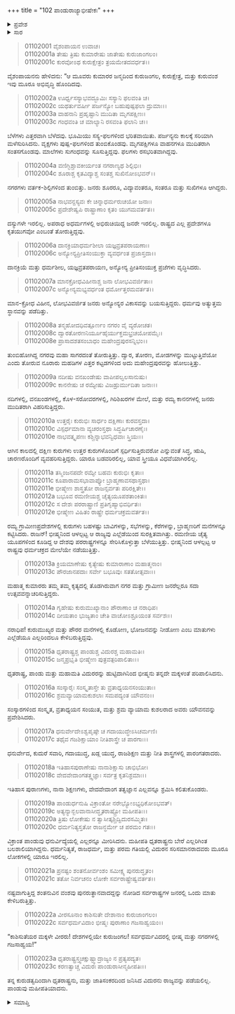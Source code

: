 +++
title = "102 ಪಾಂಡುರಾಜ್ಯಾಭೀಷೇಕಃ"
+++

<details><summary>ಪ್ರವೇಶ</summary>


।।   ಓಂ ಓಂ ನಮೋ ನಾರಾಯಣಾಯ।।   ಶ್ರೀ ವೇದವ್ಯಾಸಾಯ ನಮಃ ।।

ಶ್ರೀ ಕೃಷ್ಣದ್ವೈಪಾಯನ ವೇದವ್ಯಾಸ ವಿರಚಿತ  

**ಶ್ರೀ ಮಹಾಭಾರತ**

**ಆದಿ ಪರ್ವ**

**ಸಂಭವ ಪರ್ವ**

**ಅಧ್ಯಾಯ 102**

</details>


<details><summary>ಸಾರ</summary>

ರಾಜಪುತ್ರರ ಜನನದಿಂದ ಕುರುರಾಜ್ಯವು ಸಮೃದ್ಧಿಯ ಪಥದಲ್ಲಿ ಹೋಗುವುದು (1-22). ಪಾಂಡುವಿಗೆ ರಾಜ್ಯಪ್ರಾಪ್ತಿ (23).

</details>


> 01102001 ವೈಶಂಪಾಯನ ಉವಾಚ।  
01102001a ತೇಷು ತ್ರಿಷು ಕುಮಾರೇಷು ಜಾತೇಷು ಕುರುಜಾಂಗಲಂ।  
01102001c ಕುರವೋಽಥ ಕುರುಕ್ಷೇತ್ರಂ ತ್ರಯಮೇತದವರ್ಧತ।।

ವೈಶಂಪಾಯನನು ಹೇಳಿದನು: “ಆ ಮೂವರು ಕುಮಾರರ ಜನ್ಮದಿಂದ ಕುರುಜಂಗಲ, ಕುರುಕ್ಷೇತ್ರ, ಮತ್ತು ಕುರುವಂಶ ಇವು ಮೂರೂ ಅಭಿವೃದ್ಧಿ ಹೊಂದಿದವು.

> 01102002a ಊರ್ಧ್ವಸಸ್ಯಾಭವದ್ಭೂಮಿಃ ಸಸ್ಯಾನಿ ಫಲವಂತಿ ಚ।  
01102002c ಯಥರ್ತುವರ್ಷೀ ಪರ್ಜನ್ಯೋ ಬಹುಪುಷ್ಪಫಲಾ ದ್ರುಮಾಃ।।  
01102003a ವಾಹನಾನಿ ಪ್ರಹೃಷ್ಟಾನಿ ಮುದಿತಾ ಮೃಗಪಕ್ಷಿಣಃ।   
01102003c ಗಂಧವಂತಿ ಚ ಮಾಲ್ಯಾನಿ ರಸವಂತಿ ಫಲಾನಿ ಚ।।

ಬೆಳೆಗಳು ಎತ್ತರವಾಗಿ ಬೆಳೆದವು. ಭೂಮಿಯು ಸಸ್ಯ-ಫಲಗಳಿಂದ ಭರಿತವಾಯಿತು. ಪರ್ಜನ್ಯನು ಕಾಲಕ್ಕೆ ಸರಿಯಾಗಿ ಮಳೆಸುರಿಸಿದನು. ವೃಕ್ಷಗಳು ಪುಷ್ಪ-ಫಲಗಳಿಂದ ತುಂಬಿಕೊಂಡವು. ಮೃಗಪಕ್ಷಿಗಳೂ ವಾಹನಗಳೂ ಮುದಿತರಾಗಿ ಸಂತಸಗೊಂಡವು. ಮಾಲೆಗಳು ಸುಗಂಧವನ್ನು ಸೂಸುತ್ತಿದ್ದವು. ಫಲಗಳು ರಸಭರಿತವಾಗಿದ್ದವು.

> 01102004a ವಣಿಗ್ಭಿಶ್ಚಾವಕೀರ್ಯಂತ ನಗರಾಣ್ಯಥ ಶಿಲ್ಪಿಭಿಃ।  
01102004c ಶೂರಾಶ್ಚ ಕೃತವಿದ್ಯಾಶ್ಚ ಸಂತಶ್ಚ ಸುಖಿನೋಽಭವನ್।।

ನಗರಗಳು ವರ್ತಕ-ಶಿಲ್ಪಿಗಳಿಂದ ತುಂಬಿತ್ತು. ಜನರು ಶೂರರೂ, ವಿದ್ಯಾವಂತರೂ, ಸಂತರೂ ಮತ್ತು ಸುಖಿಗಳೂ ಆಗಿದ್ದರು.

> 01102005a ನಾಭವನ್ದಸ್ಯವಃ ಕೇ ಚಿನ್ನಾಧರ್ಮರುಚಯೋ ಜನಾಃ।  
01102005c ಪ್ರದೇಶೇಷ್ವಪಿ ರಾಷ್ಟ್ರಾಣಾಂ ಕೃತಂ ಯುಗಮವರ್ತತ।।

ದಸ್ಯುಗಳೇ ಇರಲಿಲ್ಲ. ಅಪರಾಧ ಅಧರ್ಮಗಳಲ್ಲಿ ಅಭಿರುಚಿಯಿದ್ದ ಜನರೇ ಇರಲಿಲ್ಲ. ರಾಷ್ಟ್ರದ ಎಲ್ಲ ಪ್ರದೇಶಗಳೂ ಕೃತಯುಗವೋ ಎಂಬಂತೆ ತೋರುತ್ತಿದ್ದವು.

> 01102006a ದಾನಕ್ರಿಯಾಧರ್ಮಶೀಲಾ ಯಜ್ಞವ್ರತಪರಾಯಣಾಃ।  
01102006c ಅನ್ಯೋನ್ಯಪ್ರೀತಿಸಂಯುಕ್ತಾ ವ್ಯವರ್ಧಂತ ಪ್ರಜಾಸ್ತದಾ।।

ದಾನಕ್ರಿಯೆ ಮತ್ತು ಧರ್ಮಶೀಲ, ಯಜ್ಞವ್ರತಪರಾಯಣ, ಅನ್ಯೋನ್ಯ ಪ್ರೀತಿಸಂಯುಕ್ತ ಪ್ರಜೆಗಳು ವೃದ್ಧಿಸಿದರು.

> 01102007a ಮಾನಕ್ರೋಧವಿಹೀನಾಶ್ಚ ಜನಾ ಲೋಭವಿವರ್ಜಿತಾಃ।  
01102007c ಅನ್ಯೋನ್ಯಮಭ್ಯವರ್ಧಂತ ಧರ್ಮೋತ್ತರಮವರ್ತತ।।

ಮಾನ-ಕ್ರೋಧ ವಿಹೀನ, ಲೋಭವಿವರ್ಜಿತ ಜನರು ಅನ್ಯೋನ್ಯರ ವಿಕಾಸವನ್ನು ಬಯಸುತ್ತಿದ್ದರು. ಧರ್ಮವು ಅತ್ಯುತ್ತಮ ಸ್ಥಾನವನ್ನು ಪಡೆದಿತ್ತು.

> 01102008a ತನ್ಮಹೋದಧಿವತ್ಪೂರ್ಣಂ ನಗರಂ ವೈ ವ್ಯರೋಚತ।  
01102008c ದ್ವಾರತೋರಣನಿರ್ಯೂಹೈರ್ಯುಕ್ತಮಭ್ರಚಯೋಪಮೈಃ।   
01102008e ಪ್ರಾಸಾದಶತಸಂಬಾಧಂ ಮಹೇಂದ್ರಪುರಸನ್ನಿಭಂ।।

ತುಂಬಿಹೋಗಿದ್ಡ ನಗರವು ಮಹಾ ಸಾಗರದಂತೆ ತೋರುತ್ತಿತ್ತು. ದ್ವಾರ, ತೋರಣ, ಮೋಡಗಳನ್ನು ಮುಟ್ಟುತ್ತಿವೆಯೋ ಎಂದು ತೋರುವ ನೂರಾರು ಮಹಡಿಗಳ ಎತ್ತರ ಕಟ್ಟಡಗಳಿಂದ ಅದು ಮಹೇಂದ್ರಪುರವನ್ನು ಹೋಲುತ್ತಿತ್ತು.

> 01102009a ನದೀಷು ವನಖಂಡೇಷು ವಾಪೀಪಲ್ವಲಸಾನುಷು।  
01102009c ಕಾನನೇಷು ಚ ರಮ್ಯೇಷು ವಿಜಹ್ರುರ್ಮುದಿತಾ ಜನಾಃ।।

ನದಿಗಳಲ್ಲಿ, ವನಖಂಡಗಳಲ್ಲಿ, ಕೊಳ-ಸರೋವರಗಳಲ್ಲಿ, ಗಿರಿಶಿಖರಗಳ ಮೇಲೆ, ಮತ್ತು ರಮ್ಯ ಕಾನನಗಳಲ್ಲಿ ಜನರು ಮುದಿತರಾಗಿ ವಿಹರಿಸುತ್ತಿದ್ದರು.

> 01102010a ಉತ್ತರೈಃ ಕುರುಭಿಃ ಸಾರ್ಧಂ ದಕ್ಷಿಣಾಃ ಕುರವಸ್ತದಾ।  
01102010c ವಿಸ್ಪರ್ಧಮಾನಾ ವ್ಯಚರಂಸ್ತಥಾ ಸಿದ್ಧರ್ಷಿಚಾರಣೈಃ।  
01102010e ನಾಭವತ್ಕೃಪಣಃ ಕಶ್ಚಿನ್ನಾಭವನ್ವಿಧವಾಃ ಸ್ತ್ರಿಯಃ।।

ಆಗಿನ ಕಾಲದಲ್ಲಿ ದಕ್ಷಿಣ ಕುರುಗಳು ಉತ್ತರ ಕುರುಗಳೊಂದಿಗೆ ಸ್ಪರ್ಧಿಸುತ್ತಿರುವರೋ ಎನ್ನುವಂತೆ ಸಿದ್ಧ, ಋಷಿ, ಚಾರಣರೊಂದಿಗೆ ವ್ಯವಹರಿಸುತ್ತಿದ್ದರು. ಯಾರೂ ಬಡವರಿರಲಿಲ್ಲ, ಯಾವ ಸ್ತ್ರೀಯೂ ವಿಧವೆಯಾಗಿರಲಿಲ್ಲ.

> 01102011a ತಸ್ಮಿಂಜನಪದೇ ರಮ್ಯೇ ಬಹವಃ ಕುರುಭಿಃ ಕೃತಾಃ।  
01102011c ಕೂಪಾರಾಮಸಭಾವಾಪ್ಯೋ ಬ್ರಾಹ್ಮಣಾವಸಥಾಸ್ತಥಾ।   
01102011e ಭೀಷ್ಮೇಣ ಶಾಸ್ತ್ರತೋ ರಾಜನ್ಸರ್ವತಃ ಪರಿರಕ್ಷಿತೇ।।  
01102012a ಬಭೂವ ರಮಣೀಯಶ್ಚ ಚೈತ್ಯಯೂಪಶತಾಂಕಿತಃ।  
01102012c ಸ ದೇಶಃ ಪರರಾಷ್ಟ್ರಾಣಿ ಪ್ರತಿಗೃಹ್ಯಾಭಿವರ್ಧಿತಃ।  
01102012e ಭೀಷ್ಮೇಣ ವಿಹಿತಂ ರಾಷ್ಟ್ರೇ ಧರ್ಮಚಕ್ರಮವರ್ತತ।।

ರಮ್ಯ ಗ್ರಾಮೀಣಪ್ರದೇಶಗಳಲ್ಲಿ ಕುರುಗಳು ಬಹಳಷ್ಟು ಬಾವಿಗಳನ್ನು, ಸಭೆಗಳನ್ನು, ಕೆರೆಗಳನ್ನು, ಬ್ರಾಹ್ಮಣರಿಗೆ ಮನೆಗಳನ್ನೂ ಕಟ್ಟಿಸಿದರು. ರಾಜನ್! ಭೀಷ್ಮನಿಂದ ಆಳಲ್ಪಟ್ಟ ಆ ರಾಜ್ಯವು ಎಲ್ಲೆಡೆಯಿಂದ ಸುರಕ್ಷಿತವಾಗಿತ್ತು. ರಮಣೀಯ ಚೈತ್ಯ ಯೂಪಗಳಿಂದ ಕೂಡಿದ್ದ ಆ ದೇಶವು ಪರರಾಷ್ಟ್ರಗಳನ್ನೂ ಸೇರಿಸಿಕೊಳ್ಳುತ್ತಾ ಬೆಳೆಯುತ್ತಿತ್ತು. ಭೀಷ್ಮನಿಂದ ಆಳಲ್ಪಟ್ಟ ಆ ರಾಷ್ಟ್ರವು ಧರ್ಮಚಕ್ರದ ಮೇಲೆಯೇ ನಡೆಯುತ್ತಿತ್ತು.

> 01102013a ಕ್ರಿಯಮಾಣೇಷು ಕೃತ್ಯೇಷು ಕುಮಾರಾಣಾಂ ಮಹಾತ್ಮನಾಂ।  
01102013c ಪೌರಜಾನಪದಾಃ ಸರ್ವೇ ಬಭೂವುಃ ಸತತೋತ್ಸವಾಃ।।

ಮಹಾತ್ಮ ಕುಮಾರರು ತಮ್ಮ ತಮ್ಮ ಕೃತ್ಯದಲ್ಲಿ ತೊಡಗಿರುವಾಗ ನಗರ ಮತ್ತು ಗ್ರಾಮೀಣ ಜನರೆಲ್ಲರೂ ಸದಾ ಉತ್ಸವವನ್ನಾಚರಿಸುತ್ತಿದ್ದರು.

> 01102014a ಗೃಹೇಷು ಕುರುಮುಖ್ಯಾನಾಂ ಪೌರಾಣಾಂ ಚ ನರಾಧಿಪ।  
01102014c ದೀಯತಾಂ ಭುಜ್ಯತಾಂ ಚೇತಿ ವಾಚೋಽಶ್ರೂಯಂತ ಸರ್ವಶಃ।।

ನರಾಧಿಪ! ಕುರುಮುಖ್ಯರ ಮತ್ತು ಪೌರರ ಮನೆಗಳಲ್ಲಿ ಕೊಡೋಣ, ಭೋಜನವನ್ನು ನೀಡೋಣ ಎಂಬ ಮಾತುಗಳು ಎಲ್ಲೆಡೆಯೂ ಎಲ್ಲರಿಂದಲೂ ಕೇಳಿಬರುತ್ತಿದ್ದವು.

> 01102015a ಧೃತರಾಷ್ಟ್ರಶ್ಚ ಪಾಂಡುಶ್ಚ ವಿದುರಶ್ಚ ಮಹಾಮತಿಃ।   
01102015c ಜನ್ಮಪ್ರಭೃತಿ ಭೀಷ್ಮೇಣ ಪುತ್ರವತ್ಪರಿಪಾಲಿತಾಃ।।

ಧೃತರಾಷ್ಟ್ರ, ಪಾಂಡು ಮತ್ತು ಮಹಾಮತಿ ವಿದುರರನ್ನು ಹುಟ್ಟಿದಾಗಿನಿಂದ ಭೀಷ್ಮನು ತನ್ನದೇ ಮಕ್ಕಳಂತೆ ಪರಿಪಾಲಿಸಿದನು.

> 01102016a ಸಂಸ್ಕಾರೈಃ ಸಂಸ್ಕೃತಾಸ್ತೇ ತು ವ್ರತಾಧ್ಯಯನಸಂಯುತಾಃ।  
01102016c ಶ್ರಮವ್ಯಾಯಾಮಕುಶಲಾಃ ಸಮಪದ್ಯಂತ ಯೌವನಂ।।

ಸಂಸ್ಕಾರಗಳಿಂದ ಸಂಸ್ಕೃತ, ವ್ರತಾಧ್ಯಯನ ಸಂಯುತ, ಮತ್ತು ಶ್ರಮ ವ್ಯಾಯಾಮ ಕುಶಲರಾದ ಅವರು ಯೌವನವನ್ನು ಪ್ರವೇಶಿಸಿದರು.

> 01102017a ಧನುರ್ವೇದೇಽಶ್ವಪೃಷ್ಠೇ ಚ ಗದಾಯುದ್ಧೇಽಸಿಚರ್ಮಣಿ।  
01102017c ತಥೈವ ಗಜಶಿಕ್ಷಾಯಾಂ ನೀತಿಶಾಸ್ತ್ರೇ ಚ ಪಾರಗಾಃ।।

ಧನುರ್ವೇದ, ಕುದುರೆ ಸವಾರಿ, ಗದಾಯುದ್ಧ, ಖಡ್ಗ ಯುದ್ಧ, ರಾಜಶಿಕ್ಷಣ ಮತ್ತು ನೀತಿ ಶಾಸ್ತ್ರಗಳಲ್ಲಿ ಪಾರಂಗತರಾದರು.

> 01102018a ಇತಿಹಾಸಪುರಾಣೇಷು ನಾನಾಶಿಕ್ಷಾಸು ಚಾಭಿಭೋ।  
01102018c ವೇದವೇದಾಂಗತತ್ತ್ವಜ್ಞಾಃ ಸರ್ವತ್ರ ಕೃತನಿಶ್ರಮಾಃ।।

ಇತಿಹಾಸ ಪುರಾಣಗಳು, ನಾನಾ ಶಿಕ್ಷಣಗಳು, ವೇದವೇದಾಂಗ ತತ್ವಜ್ಞಾನ ಎಲ್ಲವನ್ನೂ ಶ್ರಮಿಸಿ ಕಲಿತುಕೊಂಡರು.

> 01102019a ಪಾಂಡುರ್ಧನುಷಿ ವಿಕ್ರಾಂತೋ ನರೇಭ್ಯೋಽಭ್ಯಧಿಕೋಽಭವತ್।  
01102019c ಅತ್ಯನ್ಯಾನ್ಬಲವಾನಾಸೀದ್ಧೃತರಾಷ್ಟ್ರೋ ಮಹೀಪತಿಃ।।   
01102020a ತ್ರಿಷು ಲೋಕೇಷು ನ ತ್ವಾಸೀತ್ಕಶ್ಚಿದ್ವಿದುರಸಮ್ಮಿತಃ।  
01102020c ಧರ್ಮನಿತ್ಯಸ್ತತೋ ರಾಜನ್ಧರ್ಮೇ ಚ ಪರಮಂ ಗತಃ।।

ವಿಕ್ರಾಂತ ಪಾಂಡುವು ಧನುರ್ವಿದ್ಯೆಯಲ್ಲಿ ಎಲ್ಲರನ್ನೂ ಮೀರಿಸಿದನು. ಮಹೀಪತಿ ಧೃತರಾಷ್ಟ್ರನು ಬೇರೆ ಎಲ್ಲರಿಗಿಂತ ಬಲಶಾಲಿಯಾಗಿದ್ದನು. ಧರ್ಮನಿತ್ಯತೆ, ರಾಜಧರ್ಮ, ಮತ್ತು ಪರಮ ಗತಿಯಲ್ಲಿ ವಿದುರನ ಸರಿಸಮಾನರಾದವರು ಮೂರೂ ಲೋಕಗಳಲ್ಲಿ ಯಾರೂ ಇರಲಿಲ್ಲ.

> 01102021a ಪ್ರನಷ್ಟಂ ಶಂತನೋರ್ವಂಶಂ ಸಮೀಕ್ಷ್ಯ ಪುನರುದ್ಧೃತಂ।  
01102021c ತತೋ ನಿರ್ವಚನಂ ಲೋಕೇ ಸರ್ವರಾಷ್ಟ್ರೇಷ್ವವರ್ತತ।।

ನಷ್ಟವಾಗುತ್ತಿದ್ದ ಶಂತನುವಿನ ವಂಶವು ಪುನರುತ್ಥಾನವಾದದ್ದನ್ನು ನೋಡಿದ ಸರ್ವರಾಷ್ಟ್ರಗಳ ಜನರಲ್ಲಿ ಒಂದು ಮಾತು ಕೇಳಿಬರುತ್ತಿತ್ತು.

> 01102022a ವೀರಸೂನಾಂ ಕಾಶಿಸುತೇ ದೇಶಾನಾಂ ಕುರುಜಾಂಗಲಂ।  
01102022c ಸರ್ವಧರ್ಮವಿದಾಂ ಭೀಷ್ಮಃ ಪುರಾಣಾಂ ಗಜಸಾಹ್ವಯಂ।।

“ಕಾಶಿಸುತೆಯರ ಮಕ್ಕಳೇ ವೀರರು! ದೇಶಗಳಲ್ಲಿಯೇ ಕುರುಜಂಗಲ! ಸರ್ವಧರ್ಮವಿದರಲ್ಲಿ ಭೀಷ್ಮ ಮತ್ತು ನಗರಗಳಲ್ಲಿ ಗಜಸಾಹ್ವಯ!”

> 01102023a ಧೃತರಾಷ್ಟ್ರಸ್ತ್ವಚಕ್ಷುಷ್ಟ್ವಾದ್ರಾಜ್ಯಂ ನ ಪ್ರತ್ಯಪದ್ಯತ।  
01102023c ಕರಣತ್ವಾಚ್ಚ ವಿದುರಃ ಪಾಂಡುರಾಸೀನ್ಮಹೀಪತಿಃ।।

ತನ್ನ ಕುರುಡತ್ವದಿಂದಾಗಿ ಧೃತರಾಷ್ಟ್ರನು, ಮತ್ತು ಜಾತಿಸಂಕರದಿಂದ ಜನಿಸಿದ ವಿದುರನು ರಾಜ್ಯವನ್ನು ಪಡೆಯಲಿಲ್ಲ. ಪಾಂಡುವು ಮಹೀಪತಿಯಾದನು.

<details><summary>ಸಮಾಪ್ತಿ</summary>


ಇತಿ ಶ್ರೀ ಮಹಾಭಾರತೇ ಆದಿಪರ್ವಣಿ ಸಂಭವಪರ್ವಣಿ ಪಾಂಡುರಾಜ್ಯಾಭಿಷೇಕೇ ದ್ವಧಿಕಶತತಮೋಽಧ್ಯಾಯಃ।।  
ಇದು ಶ್ರೀ ಮಹಾಭಾರತದಲ್ಲಿ ಆದಿಪರ್ವದಲ್ಲಿ ಸಂಭವ ಪರ್ವದಲ್ಲಿ ಪಾಂಡುರಾಜ್ಯಾಭೀಷೇಕ ಎನ್ನುವ ನೂರಾಎರಡನೆಯ ಅಧ್ಯಾಯವು.

</details>

